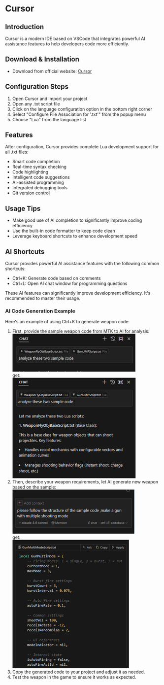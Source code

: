 # Cursor

## Introduction

Cursor is a modern IDE based on VSCode that integrates powerful AI assistance features to help developers code more efficiently.

## Download & Installation

- Download from official website: [Cursor](https://www.cursor.com/)

## Configuration Steps

1. Open Cursor and import your project
2. Open any .txt script file
3. Click on the language configuration option in the bottom right corner
4. Select "Configure File Association for '.txt'" from the popup menu
5. Choose "Lua" from the language list

## Features

After configuration, Cursor provides complete Lua development support for all .txt files:

- Smart code completion
- Real-time syntax checking
- Code highlighting
- Intelligent code suggestions
- AI-assisted programming
- Integrated debugging tools
- Git version control

## Usage Tips

- Make good use of AI completion to significantly improve coding efficiency
- Use the built-in code formatter to keep code clean
- Leverage keyboard shortcuts to enhance development speed

## AI Shortcuts

Cursor provides powerful AI assistance features with the following common shortcuts:

- Ctrl+K: Generate code based on comments
- Ctrl+L: Open AI chat window for programming questions

These AI features can significantly improve development efficiency. It's recommended to master their usage.

### AI Code Generation Example

Here's an example of using Ctrl+K to generate weapon code:

1. First, provide the sample weapon code from MTK to AI for analysis:  
    ![AI Code Generation Example 1](./cursor/analysis.jpg)  
    get:  
    ![AI Code Generation Example 2](./cursor/analysis_result.png)
2. Then, describe your weapon requirements, let AI generate new weapon based on the sample:  
    ![AI Code Generation Example 3](./cursor/weapon_requirements.png)  
    get:  
    ![AI Code Generation Example 4](./cursor/code_generated.png)
3. Copy the generated code to your project and adjust it as needed.
4. Test the weapon in the game to ensure it works as expected.
